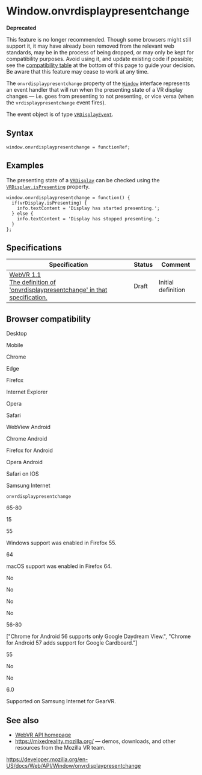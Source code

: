 Window.onvrdisplaypresentchange
===============================

**Deprecated**

This feature is no longer recommended. Though some browsers might still support it, it may have already been removed from the relevant web standards, may be in the process of being dropped, or may only be kept for compatibility purposes. Avoid using it, and update existing code if possible; see the [compatibility table](#browser_compatibility) at the bottom of this page to guide your decision. Be aware that this feature may cease to work at any time.

The `onvrdisplaypresentchange` property of the [`Window`](../window) interface represents an event handler that will run when the presenting state of a VR display changes — i.e. goes from presenting to not presenting, or vice versa (when the `vrdisplaypresentchange` event fires).

The event object is of type [`VRDisplayEvent`](../vrdisplayevent).

Syntax
------

    window.onvrdisplaypresentchange = functionRef;

Examples
--------

The presenting state of a [`VRDisplay`](../vrdisplay) can be checked using the [`VRDisplay.isPresenting`](../vrdisplay/ispresenting) property.

    window.onvrdisplaypresentchange = function() {
      if(vrDisplay.isPresenting) {
        info.textContent = 'Display has started presenting.';
      } else {
        info.textContent = 'Display has stopped presenting.';
      }
    };

Specifications
--------------

<table><thead><tr class="header"><th>Specification</th><th>Status</th><th>Comment</th></tr></thead><tbody><tr class="odd"><td><a href="https://immersive-web.github.io/webvr/spec/1.1/#dom-window-onvrdisplaypresentchange">WebVR 1.1<br />
<span class="small">The definition of 'onvrdisplaypresentchange' in that specification.</span></a></td><td><span class="spec-draft">Draft</span></td><td>Initial definition</td></tr></tbody></table>

Browser compatibility
---------------------

Desktop

Mobile

Chrome

Edge

Firefox

Internet Explorer

Opera

Safari

WebView Android

Chrome Android

Firefox for Android

Opera Android

Safari on IOS

Samsung Internet

`onvrdisplaypresentchange`

65-80

15

55

Windows support was enabled in Firefox 55.

64

macOS support was enabled in Firefox 64.

No

No

No

No

56-80

\["Chrome for Android 56 supports only Google Daydream View.", "Chrome for Android 57 adds support for Google Cardboard."\]

55

No

No

6.0

Supported on Samsung Internet for GearVR.

See also
--------

-   [WebVR API homepage](../webvr_api)
-   <https://mixedreality.mozilla.org/> — demos, downloads, and other resources from the Mozilla VR team.

<a href="https://developer.mozilla.org/en-US/docs/Web/API/Window/onvrdisplaypresentchange" class="_attribution-link">https://developer.mozilla.org/en-US/docs/Web/API/Window/onvrdisplaypresentchange</a>
